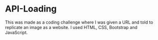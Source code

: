 # API-Loading
This was made as a coding challenge where I was given a URL and told to replicate an image as a website. I used HTML, CSS, Bootstrap and JavaScript.
